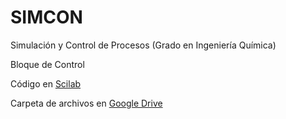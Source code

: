 # SIMCON
 Simulación y Control de Procesos (Grado en Ingeniería Química)
 
 Bloque de Control
 
 Código en [Scilab](http://www.scilab.org/)
 
 Carpeta de archivos en [Google Drive](https://goo.gl/yK9m2E)

